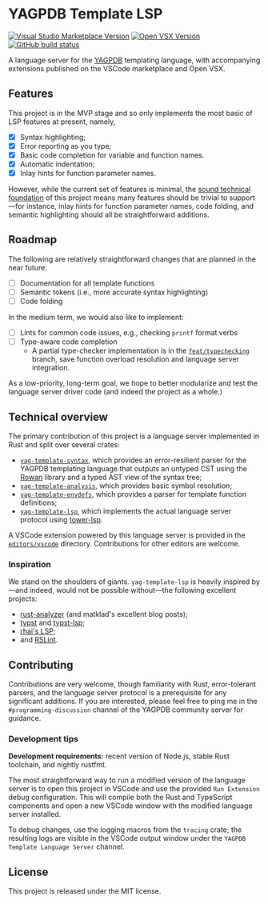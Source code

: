 # YAGPDB Template LSP

<a href="https://marketplace.visualstudio.com/items?itemName=jo3-l.yag-template-lsp"><img src="https://img.shields.io/visual-studio-marketplace/v/jo3-l.yag-template-lsp?style=for-the-badge&label=VSCode" alt="Visual Studio Marketplace Version"></a>
<a href="https://open-vsx.org/extension/jo3-l/yag-template-lsp"><img src="https://img.shields.io/open-vsx/v/jo3-l/yag-template-lsp?style=for-the-badge&color=blue" alt="Open VSX Version"></a>
<a href="https://github.com/jo3-l/yag-template-lsp/actions"><img src="https://img.shields.io/github/actions/workflow/status/jo3-l/yag-template-lsp/ci.yml?style=for-the-badge" alt="GitHub build status"></a>

A language server for the [YAGPDB](https://yagpdb.xyz) templating language, with accompanying
extensions published on the VSCode marketplace and Open VSX.

## Features

This project is in the MVP stage and so only implements the most basic of LSP features at present,
namely,

- [x] Syntax highlighting;
- [x] Error reporting as you type;
- [x] Basic code completion for variable and function names.
- [x] Automatic indentation;
- [x] Inlay hints for function parameter names.

However, while the current set of features is minimal, the [sound technical
foundation](#technical-overview) of this project means many features should be trivial to
support—for instance, inlay hints for function parameter names, code folding, and semantic
highlighting should all be straightforward additions.

## Roadmap

The following are relatively straightforward changes that are planned in the near future:

- [ ] Documentation for all template functions
- [ ] Semantic tokens (i.e., more accurate syntax highlighting)
- [ ] Code folding

In the medium term, we would also like to implement:

- [ ] Lints for common code issues, e.g., checking `printf` format verbs
- [ ] Type-aware code completion
  - A partial type-checker implementation is in the [`feat/typechecking`][typeck-branch] branch,
    save function overload resolution and language server integration.

As a low-priority, long-term goal, we hope to better modularize and test the language server driver
code (and indeed the project as a whole.)

[typeck-branch]: https://github.com/jo3-l/yag-template-lsp/tree/feat/typechecking

## Technical overview

The primary contribution of this project is a language server implemented in Rust and split over
several crates:

- [`yag-template-syntax`][syntax-crate-dir], which provides an error-resilient parser for the YAGPDB
  templating language that outputs an untyped CST using the
  [Rowan](https://github.com/rust-analyzer/rowan) library and a typed AST view of the syntax tree;
- [`yag-template-analysis`][analysis-crate-dir], which provides basic symbol resolution;
- [`yag-template-envdefs`][envdefs-crate-dir], which provides a parser for template function definitions;
- [`yag-template-lsp`][lsp-crate-dir], which implements the actual language server protocol using
  [tower-lsp](https://github.com/ebkalderon/tower-lsp).

A VSCode extension powered by this language server is provided in the [`editors/vscode`][editors-vscode-dir] directory.
Contributions for other editors are welcome.

[syntax-crate-dir]: https://github.com/jo3-l/yag-template-lsp/tree/main/crates/yag-template-syntax
[analysis-crate-dir]: https://github.com/jo3-l/yag-template-lsp/tree/main/crates/yag-template-analysis
[envdefs-crate-dir]: https://github.com/jo3-l/yag-template-lsp/tree/main/crates/yag-template-envdefs
[lsp-crate-dir]: https://github.com/jo3-l/yag-template-lsp/tree/main/crates/yag-template-lsp
[editors-vscode-dir]: https://github.com/jo3-l/yag-template-lsp/tree/main/editors/vscode

### Inspiration

We stand on the shoulders of giants. `yag-template-lsp` is heavily inspired by—and indeed, would not
be possible without—the following excellent projects:

- [rust-analyzer](https://github.com/rust-lang/rust-analyzer) (and matklad's excellent blog posts);
- [typst](https://github.com/typst/typst) and [typst-lsp](https://github.com/nvarner/typst-lsp);
- [rhai's LSP](https://github.com/rhaiscript/lsp);
- and [RSLint](https://github.com/rslint/rslint).

## Contributing

Contributions are very welcome, though familiarity with Rust, error-tolerant parsers, and the
language server protocol is a prerequisite for any significant additions. If you are interested,
please feel free to ping me in the `#programming-discussion` channel of the YAGPDB community server
for guidance.

### Development tips

**Development requirements:** recent version of Node.js, stable Rust toolchain, and nightly rustfmt.

The most straightforward way to run a modified version of the language server is to open this
project in VSCode and use the provided `Run Extension` debug configuration. This will compile both
the Rust and TypeScript components and open a new VSCode window with the modified language server
installed.

To debug changes, use the logging macros from the `tracing` crate; the resulting logs are visible in
the VSCode output window under the `YAGPDB Template Language Server` channel.

## License

This project is released under the MIT license.
